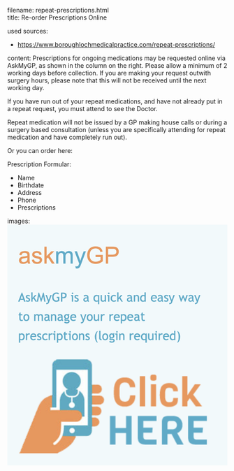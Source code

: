 filename: repeat-prescriptions.html  
title: Re-order Prescriptions Online

used sources:
- https://www.boroughlochmedicalpractice.com/repeat-prescriptions/

content:
Prescriptions for ongoing medications may be requested online via AskMyGP, as shown in the column on the right. Please allow a minimum of 2 working days before collection. If you are making your request outwith surgery hours, please note that this will not be received until the next working day.

If you have run out of your repeat medications, and have not already put in a repeat request, you must attend to see the Doctor.

Repeat medication will not be issued by a GP making house calls or during a surgery based consultation (unless you are specifically attending for repeat medication and have completely run out).

Or you can order here:

Prescription Formular:
- Name
- Birthdate
- Address
- Phone
- Prescriptions



images:
![Prescriptions via AskMyGP](../images/askmygp.png)

